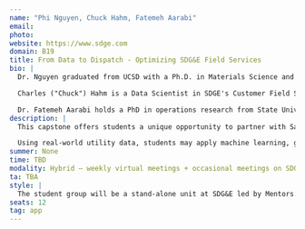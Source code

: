 ```yaml
---
name: "Phi Nguyen, Chuck Hahm, Fatemeh Aarabi"
email: 
photo:
website: https://www.sdge.com
domain: B19
title: From Data to Dispatch - Optimizing SDG&E Field Services
bio: |
  Dr. Nguyen graduated from UCSD with a Ph.D. in Materials Science and Engineering, where he developed nanomaterials for clean energy applications. He then worked for several years as a consultant in the energy sector, where his focus was on using data to support policies that promote clean energy and energy efficiency. Dr. Nguyen joined SDG&E to focus on developing models to mitigate wildfire risk in California and has since expanded his work to other areas that benefit San Diego communities.

  Charles ("Chuck") Hahm is a Data Scientist in SDGE's Customer Field Service organization. His data science experience spans a range of industries, including cybersecurity, customer analytics, sensor analytics, medical diagnostics, and image processing. He has served as adjunct faculty and course developer in National University's graduate analytics program. In the government sector, he has served as Principal Investigator for SBIR (Small Business Innovative Research) grants for the U.S. Navy, U.S. Air Force, and National Institutes of Health. Chuck holds a master's degree in electrical engineering from the Illinois Institute of Technology and a bachelor's degree from the University of Illinois at Chicago.

  Dr. Fatemeh Aarabi holds a PhD in operations research from State University of New York at Buffalo. During her doctoral studies, she focused on applied operations research methods like routing and scheduling algorithms with applications in urban systems. After graduation she joined industry to develop optimization frameworks for emergency management systems, working on optimization algorithms and ML predictive methods to reduce the EMS response time. In 2022 Fatemeh joined SDGE as a data scientist where she has focused on developing models to mitigate wildfire risk in California.
description: |
  This capstone offers students a unique opportunity to partner with San Diego Gas & Electric (SDG&E) to improve how field services—like metering, inspections, and emergency repairs—are delivered across the region. Students will work directly with field technicians and analysts to explore how data science can optimize truck dispatches, reduce operational costs, and enhance safety, all while improving the customer experience for San Diegans.

  Using real-world utility data, students may apply machine learning, geospatial analysis, and optimization techniques to solve challenges such as predicting equipment failures, streamlining technician routes, or identifying service anomalies. This project is ideal for students eager to connect data with real-world impact, gain experience in applied analytics, and contribute to a more efficient and customer-focused energy future.
summer: None
time: TBD
modality: Hybrid – weekly virtual meetings + occasional meetings on SDG&E campus
ta: TBA
style: |
  The student group will be a stand-alone unit at SDG&E led by Mentors. Mentors will first work with students to understand utility space, and then schedule time with other SDG&E staff who will provide tours, field visits, and other utility-specific training. Students will also be introduced to other data scientists and engineers at SDG&E who are available for support on an as-needed basis throughout the duration of the project. However, once an introduction is made, it will be up to the students to reach out to staff when support is needed. Students will be encouraged to present their ideas to staff members beyond the mentors.
seats: 12
tag: app
---
```

